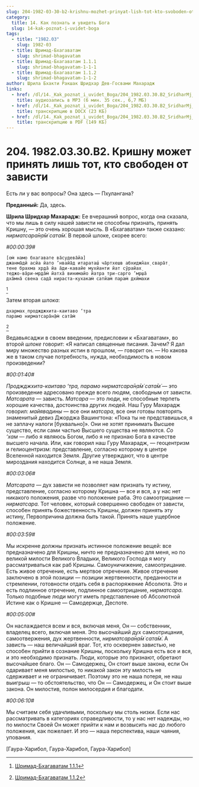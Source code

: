 ```yaml
---
slug: 204-1982-03-30-b2-krishnu-mozhet-prinyat-lish-tot-kto-svoboden-ot-zavisti
category:
  title: 14. Как познать и увидеть Бога
  slug: 14-kak-poznat-i-uvidet-boga
tags:
  - title: "1982.03"
    slug: 1982-03
  - title: Шримад-Бхагаватам
    slug: shrimad-bhagavatam
  - title: Шримад-Бхагаватам 1.1.1
    slug: shrimad-bhagavatam-1-1-1
  - title: Шримад-Бхагаватам 1.1.2
    slug: shrimad-bhagavatam-1-1-2
author: Шрила Бхакти Ракшак Шридхар Дев-Госвами Махарадж
links:
  - href: /dl/14._Kak_poznat_i_uvidet_Boga/204_1982.03.30.B2_SridharMj_Krishnu_mozhet_prinjat_lish_tot_kto_svoboden_ot_zavisti.mp3
    title: аудиозапись в MP3 (6 мин. 35 сек., 6,7 МБ)
  - href: /dl/14._Kak_poznat_i_uvidet_Boga/204_1982.03.30.B2_SridharMj_Krishnu_mozhet_prinjat_lish_tot_kto_svoboden_ot_zavisti.docx
    title: транскрипцию в DOCX (23 КБ)
  - href: /dl/14._Kak_poznat_i_uvidet_Boga/204_1982.03.30.B2_SridharMj_Krishnu_mozhet_prinjat_lish_tot_kto_svoboden_ot_zavisti.pdf
    title: транскрипцию в PDF (149 КБ)
---
```


# 204. 1982.03.30.B2. Кришну может принять лишь тот, кто свободен от зависти

Есть ли у вас вопросы? Она здесь — Пхулангана?

**Преданный:** Да, здесь.

**Шрила Шридхар Махарадж:** Ее вчерашний вопрос, когда она сказала, что мы лишь в силу нашей зависти не способны признать, принять Кришну, — это очень хорошая мысль. В «Бхагаватам» также сказано: *нирматсара̄н̣а̄м̇ сата̄м̇*. В первой шлоке, скорее всего:

*#00:00:39#*

    [ом̇ намо бхагавате ва̄судева̄йа]
    джанма̄дй асйа йато ’нвайа̄д итараташ́ ча̄ртхешв абхиджн̃ах̣ свара̄т̣
    тене брахма хр̣да̄ йа а̄ди-кавайе мухйанти йат сӯрайах̣
    теджо-ва̄ри-мр̣да̄м̇ йатха̄ винимайо йатра три-сарго ’мр̣ша̄
    дха̄мна̄ свена сада̄ нираста-кухакам̇ сатйам̇ парам̇ дхӣмахи
[^_ftn1]

Затем вторая *шлока*:

    дхармах̣ проджджхита-каитаво ‘тра
    парамо нирматсара̄н̣а̄м̇ сата̄м̇
[^_ftn2]

Ведавьясаджи в своем введении, предисловии к «Бхагаватам», во второй *шлоке* говорит: «Я написал священные писания. Зачем? Я дал миру множество разных истин в прошлом, — говорит он. — Но какова же в таком случае потребность, нужда, необходимость в новом произведении?

*#00:01:40#*

*Проджджхита-каитаво ‘тра, парамо нирматсара̄н̣а̄м̇ сата̄м̇* — это произведение адресовано прежде всего людям, свободным от зависти. *Матсарата* — зависть. *Матсара* — это люди, не способные терпеть хорошие качества, достоинства других людей. Наш Гуру Махарадж говорил: *майявадины* — все они *матсара*, все они готовы повторять знаменитый девиз Джорджа Вашингтона: «Пока ты не представишься, я не заплачу налоги [буквально]». Они не хотят принимать Высшее существо, если сами частью Высшего существа не являются. *Со ‘хам* — либо я являюсь Богом, либо я не признаю Бога в качестве высшего начала. Или, как говорил наш Гуру Махарадж, — геоцентризм и гелиоцентризм: представление, согласно которому в центре Вселенной находится Земля. Другие утверждают, что в центре мироздания находится Солнце, а не наша Земля.

*#00:03:06#*

*Матсарата* — дух зависти не позволяет нам признать ту истину, представление, согласно которому Кришна — все и вся, а у нас нет никакого положения, разве что положение раба. Это самоотрицание — *нирматсара.* Тот человек, который совершенно свободен от зависти, способен принять божественность Кришны, должен принять эту истину, Первопричина должна быть такой. Принять наше ущербное положение.

*#00:03:59#*

Мы искренне должны признать истинное положение вещей: все предназначено для Кришны, ничто не предназначено для меня, но по великой милости Великого Владыки, Великого Господа я могу рассматриваться как раб Кришны. Самоуничижение, самоотрицание. Есть живое отречение, есть мертвое отречение. Живое отречение заключено в этой позиции — позиции жертвенности, преданности и стремлении, готовности отдать себя в распоряжение Абсолюта. Это и есть подлинное отречение, подлинное самоотрицание, *нирматсара.* Только подобные люди могут иметь представление об Абсолютной Истине как о Кришне — Самодержце, Деспоте.

*#00:05:00#*

Он наслаждается всем и вся, включая меня, Он — собственник, владелец всего, включая меня. Это высочайший дух самоотрицания, самоотвержения, дух жертвенности, *нирматсара̄н̣а̄м̇ сата̄м̇*. А зависть — наш величайший враг. Тот, кто осквернен завистью, не способен прийти в сознание Кришны, поскольку Кришна есть все и вся, и это необходимо признать. Люди, которые это признают, обретают высочайшее благо. Он — Самодержец, Он стоит выше закона, если Он одаривает меня милостью, то никакой закон эту милость не сдерживает и не ограничивает. Поэтому это не наша потеря, не наш выигрыш — то обстоятельство, что Он — Самодержец, и Он стоит выше закона. Он милостив, полон милосердия и благодати.

*#00:06:10#*

Мы считаем себя удачливыми, поскольку мы столь низки. Если нас рассматривать в категориях справедливости, то у нас нет надежды, но по милости Своей Он может прийти к нам и возвысить нас до любого положения, как пожелает. И это — наша перспектива, наши чаяния, упования.

[Гаура-Харибол, Гаура-Харибол, Гаура-Харибол]



[^_ftn1]: [Шримад-Бхагаватам 1.1.1](../notes/shrimad-bhagavatam/shrimad-bhagavatam-1-1-1.md)

[^_ftn2]: [Шримад-Бхагаватам 1.1.2](../notes/shrimad-bhagavatam/shrimad-bhagavatam-1-1-2.md)
